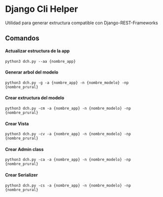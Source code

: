 # Django Cli Helper

Utilidad para generar extructura compatible con Django-REST-Frameworks


## Comandos

#### Actualizar estructura de la app

	python3 dch.py --aa {nombre_app}

#### Generar arbol del modelo

	python3 dch.py -g -a {nombre_app} -n {nombre_modelo} -np {nombre_prural}
	
#### Crear extructura del modelo
	
	python3 dch.py -cm -a {nombre_app} -n {nombre_modelo} -np {nombre_prural}
	
#### Crear Vista
	
	python3 dch.py -cv -a {nombre_app} -n {nombre_modelo} -np {nombre_prural}
	
#### Crear Admin class
	
	python3 dch.py -ca -a {nombre_app} -n {nombre_modelo} -np {nombre_prural}
	
#### Crear Serializer

	python3 dch.py -cs -a {nombre_app} -n {nombre_modelo} -np {nombre_prural}